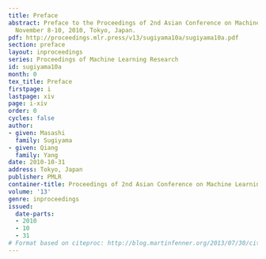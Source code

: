 ```yaml
---
title: Preface
abstract: Preface to the Proceedings of 2nd Asian Conference on Machine Learning (ACML2010)
  November 8-10, 2010, Tokyo, Japan.
pdf: http://proceedings.mlr.press/v13/sugiyama10a/sugiyama10a.pdf
section: preface
layout: inproceedings
series: Proceedings of Machine Learning Research
id: sugiyama10a
month: 0
tex_title: Preface
firstpage: i
lastpage: xiv
page: i-xiv
order: 0
cycles: false
author:
- given: Masashi
  family: Sugiyama
- given: Qiang
  family: Yang
date: 2010-10-31
address: Tokyo, Japan
publisher: PMLR
container-title: Proceedings of 2nd Asian Conference on Machine Learning
volume: '13'
genre: inproceedings
issued:
  date-parts:
  - 2010
  - 10
  - 31
# Format based on citeproc: http://blog.martinfenner.org/2013/07/30/citeproc-yaml-for-bibliographies/
---
```

